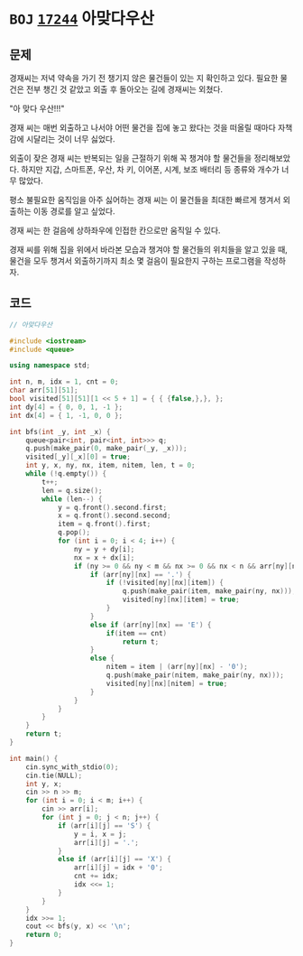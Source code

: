 # `BOJ` [`17244`](https://www.acmicpc.net/problem/17244) 아맞다우산



## 문제

경재씨는 저녁 약속을 가기 전 챙기지 않은 물건들이 있는 지 확인하고 있다. 필요한 물건은 전부 챙긴 것 같았고 외출 후 돌아오는 길에 경재씨는 외쳤다.

"아 맞다 우산!!!"

경재 씨는 매번 외출하고 나서야 어떤 물건을 집에 놓고 왔다는 것을 떠올릴 때마다 자책감에 시달리는 것이 너무 싫었다.

외출이 잦은 경재 씨는 반복되는 일을 근절하기 위해 꼭 챙겨야 할 물건들을 정리해보았다. 하지만 지갑, 스마트폰, 우산, 차 키, 이어폰, 시계, 보조 배터리 등 종류와 개수가 너무 많았다.

평소 불필요한 움직임을 아주 싫어하는 경재 씨는 이 물건들을 최대한 빠르게 챙겨서 외출하는 이동 경로를 알고 싶었다.

경재 씨는 한 걸음에 상하좌우에 인접한 칸으로만 움직일 수 있다.

경재 씨를 위해 집을 위에서 바라본 모습과 챙겨야 할 물건들의 위치들을 알고 있을 때, 물건을 모두 챙겨서 외출하기까지 최소 몇 걸음이 필요한지 구하는 프로그램을 작성하자.



## 코드

```cpp
// 아맞다우산

#include <iostream>
#include <queue>

using namespace std;

int n, m, idx = 1, cnt = 0;
char arr[51][51];
bool visited[51][51][1 << 5 + 1] = { { {false,},}, };
int dy[4] = { 0, 0, 1, -1 };
int dx[4] = { 1, -1, 0, 0 };

int bfs(int _y, int _x) {
	queue<pair<int, pair<int, int>>> q;
	q.push(make_pair(0, make_pair(_y, _x)));
	visited[_y][_x][0] = true;
	int y, x, ny, nx, item, nitem, len, t = 0;
	while (!q.empty()) {
		t++;
		len = q.size();
		while (len--) {
			y = q.front().second.first;
			x = q.front().second.second;
			item = q.front().first;
			q.pop();
			for (int i = 0; i < 4; i++) {
				ny = y + dy[i];
				nx = x + dx[i];
				if (ny >= 0 && ny < m && nx >= 0 && nx < n && arr[ny][nx] != '#') {
					if (arr[ny][nx] == '.') {
						if (!visited[ny][nx][item]) {
							q.push(make_pair(item, make_pair(ny, nx)));
							visited[ny][nx][item] = true;
						}
					}
					else if (arr[ny][nx] == 'E') {
						if(item == cnt)
							return t;
					}
					else {
						nitem = item | (arr[ny][nx] - '0');
						q.push(make_pair(nitem, make_pair(ny, nx)));
						visited[ny][nx][nitem] = true;
					}
				}
			}
		}
	}
	return t;
}

int main() {
	cin.sync_with_stdio(0);
	cin.tie(NULL);
	int y, x;
	cin >> n >> m;
	for (int i = 0; i < m; i++) {
		cin >> arr[i];
		for (int j = 0; j < n; j++) {
			if (arr[i][j] == 'S') {
				y = i, x = j;
				arr[i][j] = '.';
			}
			else if (arr[i][j] == 'X') {
				arr[i][j] = idx + '0';
				cnt += idx;
				idx <<= 1;
			}
		}
	}
	idx >>= 1;
	cout << bfs(y, x) << '\n';
	return 0;
}
```


